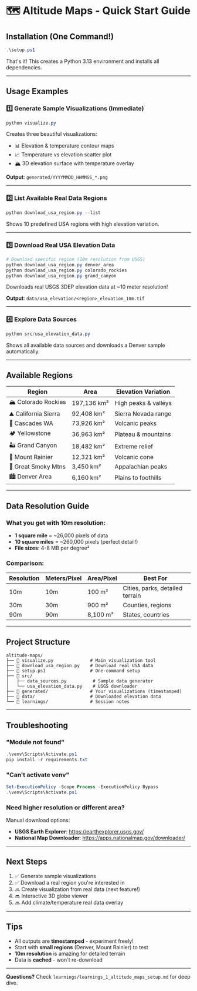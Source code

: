 # 🗺️ Altitude Maps - Quick Start Guide

## Installation (One Command!)

```powershell
.\setup.ps1
```

That's it! This creates a Python 3.13 environment and installs all dependencies.

---

## Usage Examples

### 1️⃣ Generate Sample Visualizations (Immediate)

```powershell
python visualize.py
```

Creates three beautiful visualizations:
- 📊 Elevation & temperature contour maps
- 📈 Temperature vs elevation scatter plot  
- 🏔️ 3D elevation surface with temperature overlay

**Output**: `generated/YYYYMMDD_HHMMSS_*.png`

---

### 2️⃣ List Available Real Data Regions

```powershell
python download_usa_region.py --list
```

Shows 10 predefined USA regions with high elevation variation.

---

### 3️⃣ Download Real USA Elevation Data

```powershell
# Download specific region (10m resolution from USGS)
python download_usa_region.py denver_area
python download_usa_region.py colorado_rockies
python download_usa_region.py grand_canyon
```

Downloads real USGS 3DEP elevation data at ~10 meter resolution!

**Output**: `data/usa_elevation/<region>_elevation_10m.tif`

---

### 4️⃣ Explore Data Sources

```powershell
python src/usa_elevation_data.py
```

Shows all available data sources and downloads a Denver sample automatically.

---

## Available Regions

| Region | Area | Elevation Variation |
|--------|------|-------------------|
| 🏔️ Colorado Rockies | 197,136 km² | High peaks & valleys |
| ⛰️ California Sierra | 92,408 km² | Sierra Nevada range |
| 🌲 Cascades WA | 73,926 km² | Volcanic peaks |
| 🏕️ Yellowstone | 36,963 km² | Plateau & mountains |
| 🏜️ Grand Canyon | 18,482 km² | Extreme relief |
| 🗻 Mount Rainier | 12,321 km² | Volcanic cone |
| 🌳 Great Smoky Mtns | 3,450 km² | Appalachian peaks |
| 🏙️ Denver Area | 6,160 km² | Plains to foothills |

---

## Data Resolution Guide

### What you get with 10m resolution:

- **1 square mile** = ~26,000 pixels of data
- **10 square miles** = ~260,000 pixels (perfect detail!)
- **File sizes**: 4-8 MB per degree²

### Comparison:

| Resolution | Meters/Pixel | Area/Pixel | Best For |
|------------|-------------|-----------|----------|
| 10m | 10m | 100 m² | Cities, parks, detailed terrain |
| 30m | 30m | 900 m² | Counties, regions |
| 90m | 90m | 8,100 m² | States, countries |

---

## Project Structure

```
altitude-maps/
├── 📜 visualize.py              # Main visualization tool
├── 📜 download_usa_region.py    # Download real USA data
├── 📜 setup.ps1                 # One-command setup
├── 📂 src/
│   ├── data_sources.py          # Sample data generator
│   └── usa_elevation_data.py    # USGS downloader
├── 📂 generated/                # Your visualizations (timestamped)
├── 📂 data/                     # Downloaded elevation data
└── 📂 learnings/                # Session notes
```

---

## Troubleshooting

### "Module not found"
```powershell
.\venv\Scripts\Activate.ps1
pip install -r requirements.txt
```

### "Can't activate venv"
```powershell
Set-ExecutionPolicy -Scope Process -ExecutionPolicy Bypass
.\venv\Scripts\Activate.ps1
```

### Need higher resolution or different area?

Manual download options:
- **USGS Earth Explorer**: https://earthexplorer.usgs.gov/
- **National Map Downloader**: https://apps.nationalmap.gov/downloader/

---

## Next Steps

1. ✅ Generate sample visualizations
2. ✅ Download a real region you're interested in
3. 🔜 Create visualization from real data (next feature!)
4. 🔜 Interactive 3D globe viewer
5. 🔜 Add climate/temperature real data overlay

---

## Tips

- All outputs are **timestamped** - experiment freely!
- Start with **small regions** (Denver, Mount Rainier) to test
- **10m resolution** is amazing for detailed terrain
- Data is **cached** - won't re-download

---

**Questions?** Check `learnings/learnings_1_altitude_maps_setup.md` for deep dive.

